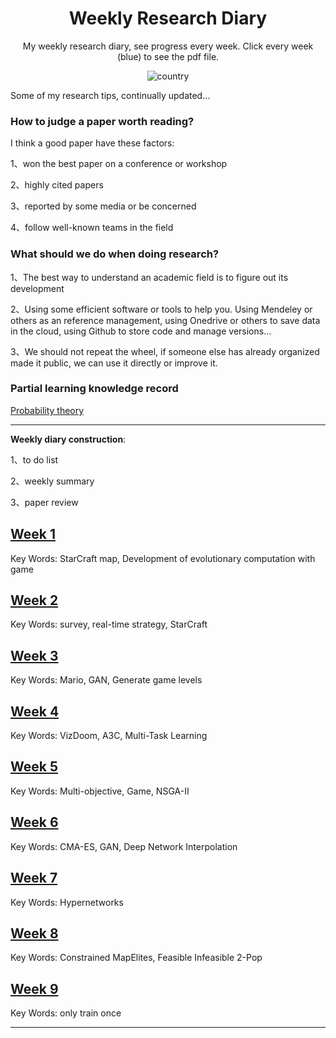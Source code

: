 <h1 align="center">Weekly Research Diary</h1>
<div align="center">

My weekly research diary, see progress every week. Click every week (blue) to see the pdf file.

![country](https://img.shields.io/badge/country-China-red)

</div>

Some of my research tips, continually updated…

### How to judge a paper worth reading?

I think a good paper have these factors:

1、won the best paper on a conference or workshop

2、highly cited papers

3、reported by some media or be concerned

4、follow well-known teams in the field

### What should we do when doing research?

1、The best way to understand an academic field is to figure out its development

2、Using some efficient software or tools to help you. Using Mendeley or others as an reference management, using Onedrive or others to save data in the cloud, using Github to store code and manage versions…

3、We should not repeat the wheel, if someone else has already organized made it public, we can use it directly or improve it.

### Partial learning knowledge record

[Probability theory](https://github.com/yzy1996/Artificial-Intelligence/tree/master/Knowledge)



---

**Weekly diary construction**: 

1、to do list

2、weekly summary 

3、paper review



## [Week 1](./Report/week1.pdf)
Key Words: StarCraft map, Development of evolutionary computation with game 

## [Week 2](./Report/week2.pdf)
Key Words: survey, real-time strategy, StarCraft

## [Week 3](./Report/week3.pdf)
Key Words: Mario, GAN, Generate game levels

## [Week 4](./Report/week4.pdf)
Key Words: VizDoom, A3C, Multi-Task Learning

## [Week 5](./Report/week5.pdf)
Key Words: Multi-objective, Game, NSGA-II

## [Week 6](./Report/week6.pdf)
Key Words: CMA-ES, GAN, Deep Network Interpolation

## [Week 7](./Report/week7.pdf)

Key Words: Hypernetworks

## [Week 8](./Report/week8.pdf)

Key Words: Constrained MapElites, Feasible Infeasible 2-Pop

## [Week 9](./Report/week9.pdf)

Key Words: only train once





---

